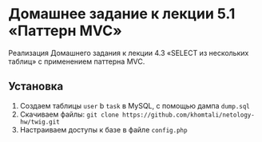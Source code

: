 Домашнее задание к лекции 5.1 «Паттерн MVC»
=============================

Реализация Домашнего задания к лекции 4.3 «SELECT из нескольких таблиц» с применением паттерна MVC.


Установка
------------
1. Создаем таблицы `user` b `task` в MySQL, с помощью дампа `dump.sql`
2. Скачиваем файлы: `git clone https://github.com/khomtali/netology-hw/twig.git`
3. Настраиваем доступы к базе в файле `config.php`
